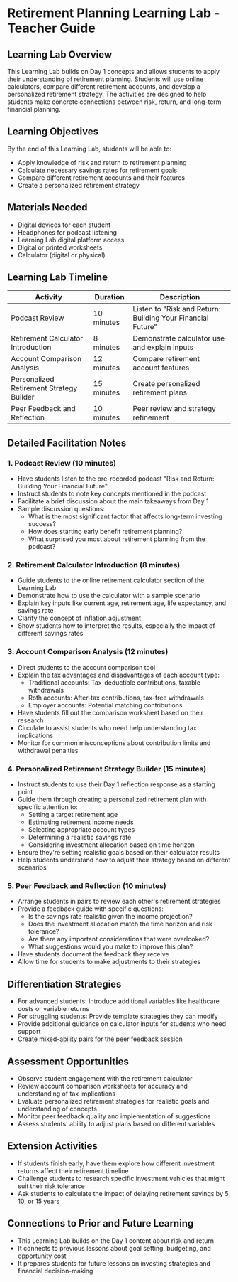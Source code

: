 # Retirement Planning Learning Lab - Teacher Guide

## Learning Lab Overview

This Learning Lab builds on Day 1 concepts and allows students to apply their understanding of retirement planning. Students will use online calculators, compare different retirement accounts, and develop a personalized retirement strategy. The activities are designed to help students make concrete connections between risk, return, and long-term financial planning.

## Learning Objectives

By the end of this Learning Lab, students will be able to:
- Apply knowledge of risk and return to retirement planning
- Calculate necessary savings rates for retirement goals
- Compare different retirement accounts and their features
- Create a personalized retirement strategy

## Materials Needed

- Digital devices for each student
- Headphones for podcast listening
- Learning Lab digital platform access
- Digital or printed worksheets
- Calculator (digital or physical)

## Learning Lab Timeline

| Activity | Duration | Description |
|----------|----------|-------------|
| Podcast Review | 10 minutes | Listen to "Risk and Return: Building Your Financial Future" |
| Retirement Calculator Introduction | 8 minutes | Demonstrate calculator use and explain inputs |
| Account Comparison Analysis | 12 minutes | Compare retirement account features |
| Personalized Retirement Strategy Builder | 15 minutes | Create personalized retirement plans |
| Peer Feedback and Reflection | 10 minutes | Peer review and strategy refinement |

## Detailed Facilitation Notes

### 1. Podcast Review (10 minutes)

- Have students listen to the pre-recorded podcast "Risk and Return: Building Your Financial Future"
- Instruct students to note key concepts mentioned in the podcast
- Facilitate a brief discussion about the main takeaways from Day 1
- Sample discussion questions:
  - What is the most significant factor that affects long-term investing success?
  - How does starting early benefit retirement planning?
  - What surprised you most about retirement planning from the podcast?

### 2. Retirement Calculator Introduction (8 minutes)

- Guide students to the online retirement calculator section of the Learning Lab
- Demonstrate how to use the calculator with a sample scenario
- Explain key inputs like current age, retirement age, life expectancy, and savings rate
- Clarify the concept of inflation adjustment
- Show students how to interpret the results, especially the impact of different savings rates

### 3. Account Comparison Analysis (12 minutes)

- Direct students to the account comparison tool
- Explain the tax advantages and disadvantages of each account type:
  - Traditional accounts: Tax-deductible contributions, taxable withdrawals
  - Roth accounts: After-tax contributions, tax-free withdrawals
  - Employer accounts: Potential matching contributions
- Have students fill out the comparison worksheet based on their research
- Circulate to assist students who need help understanding tax implications
- Monitor for common misconceptions about contribution limits and withdrawal penalties

### 4. Personalized Retirement Strategy Builder (15 minutes)

- Instruct students to use their Day 1 reflection response as a starting point
- Guide them through creating a personalized retirement plan with specific attention to:
  - Setting a target retirement age
  - Estimating retirement income needs
  - Selecting appropriate account types
  - Determining a realistic savings rate
  - Considering investment allocation based on time horizon
- Ensure they're setting realistic goals based on their calculator results
- Help students understand how to adjust their strategy based on different scenarios

### 5. Peer Feedback and Reflection (10 minutes)

- Arrange students in pairs to review each other's retirement strategies
- Provide a feedback guide with specific questions:
  - Is the savings rate realistic given the income projection?
  - Does the investment allocation match the time horizon and risk tolerance?
  - Are there any important considerations that were overlooked?
  - What suggestions would you make to improve this plan?
- Have students document the feedback they receive
- Allow time for students to make adjustments to their strategies

## Differentiation Strategies

- For advanced students: Introduce additional variables like healthcare costs or variable returns
- For struggling students: Provide template strategies they can modify
- Provide additional guidance on calculator inputs for students who need support
- Create mixed-ability pairs for the peer feedback session

## Assessment Opportunities

- Observe student engagement with the retirement calculator
- Review account comparison worksheets for accuracy and understanding of tax implications
- Evaluate personalized retirement strategies for realistic goals and understanding of concepts
- Monitor peer feedback quality and implementation of suggestions
- Assess students' ability to adjust plans based on different variables

## Extension Activities

- If students finish early, have them explore how different investment returns affect their retirement timeline
- Challenge students to research specific investment vehicles that might suit their risk tolerance
- Ask students to calculate the impact of delaying retirement savings by 5, 10, or 15 years

## Connections to Prior and Future Learning

- This Learning Lab builds on the Day 1 content about risk and return
- It connects to previous lessons about goal setting, budgeting, and opportunity cost
- It prepares students for future lessons on investing strategies and financial decision-making